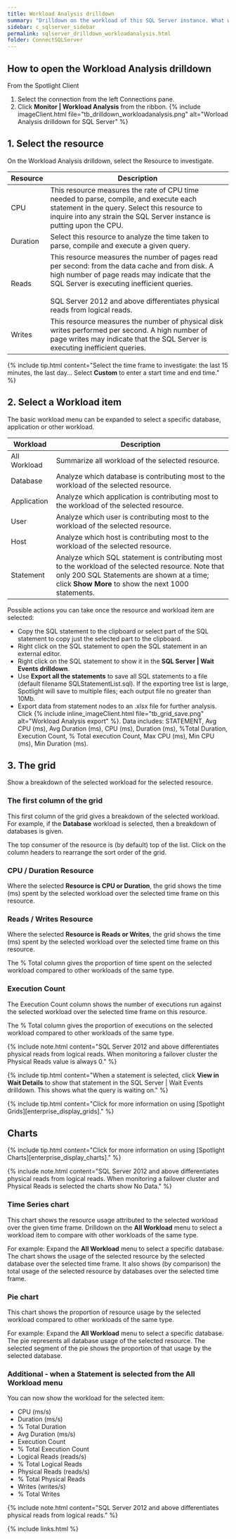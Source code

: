```yaml
---
title: Workload Analysis drilldown
summary: "Drilldown on the workload of this SQL Server instance. What work is the database system producing in a given time? What resources are consumed in producing this work?"
sidebar: c_sqlserver_sidebar
permalink: sqlserver_drilldown_workloadanalysis.html
folder: ConnectSQLServer
---
```




## How to open the Workload Analysis drilldown

From the Spotlight Client

1. Select the connection from the left Connections pane.
2. Click **Monitor \| Workload Analysis** from the ribbon.
   {% include imageClient.html file="tb_drilldown_workloadanalysis.png" alt="Worload Analysis drilldown for SQL Server" %}

## 1. Select the resource
On the Workload Analysis drilldown, select the Resource to investigate.

Resource | Description
---------|------------
CPU | This resource measures the rate of CPU time needed to parse, compile, and execute each statement in the query. Select this resource to inquire into any strain the SQL Server instance is putting upon the CPU.
Duration | Select this resource to analyze the time taken to parse, compile and execute a given query.
Reads | This resource measures the number of pages read per second: from the data cache and from disk. A high number of page reads may indicate that the SQL Server is executing inefficient queries. <br><br>SQL Server 2012 and above differentiates physical reads from logical reads.
Writes | This resource measures the number of physical disk writes performed per second. A high number of page writes may indicate that the SQL Server is executing inefficient queries.

{% include tip.html content="Select the time frame to investigate: the last 15 minutes, the last day... Select **Custom** to enter a start time and end time." %}

## 2. Select a Workload item
The basic workload menu can be expanded to select a specific database, application or other workload.

Workload | Description
---------|------------
All Workload | Summarize all workload of the selected resource.
Database | Analyze which database is contributing most to the workload of the selected resource.
Application | Analyze which application is contributing most to the workload of the selected resource.
User | Analyze which user is contributing most to the workload of the selected resource.
Host | Analyze which host is contributing most to the workload of the selected resource.
Statement | Analyze which SQL statement is contributing most to the workload of the selected resource. Note that only 200 SQL Statements are shown at a time; click **Show More** to show the next 1000 statements.

Possible actions you can take once the resource and workload item are selected:

* Copy the SQL statement to the clipboard or select part of the SQL statement to copy just the selected part to the clipboard.
* Right click on the SQL statement to open the SQL statement in an external editor.
* Right click on the SQL statement to show it in the **SQL Server \| Wait Events drilldown**.
* Use **Export all the statements** to save all SQL statements to a file (default filename SQLStatementList.sql). If the exporting tree list is large, Spotlight will save to multiple files; each output file no greater than 10Mb.
* Export data from statement nodes to an .xlsx file for further analysis. Click {% include inline_imageClient.html file="tb_grid_save.png" alt="Workload Analysis export" %}. Data includes: STATEMENT, Avg CPU (ms), Avg Duration (ms), CPU (ms), Duration (ms), %Total Duration, Execution Count, % Total execution Count, Max CPU (ms), Min CPU (ms), Min Duration (ms).

## 3. The grid
Show a breakdown of the selected workload for the selected resource.

### The first column of the grid
This first column of the grid gives a breakdown of the selected workload. For example, if the **Database** workload is selected, then a breakdown of databases is given.

The top consumer of the resource is (by default) top of the list. Click on the column headers to rearrange the sort order of the grid.

### CPU / Duration Resource
Where the selected **Resource is CPU or Duration**, the grid shows the time (ms) spent by the selected workload over the selected time frame on this resource.

### Reads / Writes Resource
Where the selected **Resource is Reads or Writes**, the grid shows the time (ms) spent by the selected workload over the selected time frame on this resource.

The % Total column gives the proportion of time spent on the selected workload compared to other workloads of the same type.

### Execution Count
The Execution Count column shows the number of executions run against the selected workload over the selected time frame on this resource.

The % Total column gives the proportion of executions on the selected workload compared to other workloads of the same type.

{% include note.html content="SQL Server 2012 and above differentiates physical reads from logical reads. When monitoring a failover cluster the Physical Reads value is always 0." %}

{% include tip.html content="When a statement is selected, click **View in Wait Details** to show that statement in the SQL Server \| Wait Events drilldown. This shows what the query is waiting on." %}

{% include tip.html content="Click for more information on using [Spotlight Grids][enterprise_display_grids]." %}




## Charts

{% include tip.html content="Click for more information on using [Spotlight Charts][enterprise_display_charts]." %}

{% include note.html content="SQL Server 2012 and above differentiates physical reads from logical reads. When monitoring a failover cluster and Physical Reads is selected the charts show No Data." %}


### Time Series chart
This chart shows the resource usage attributed to the selected workload over the given time frame. Drilldown on the **All Workload** menu to select a workload item to compare with other workloads of the same type.

For example: Expand the **All Workload** menu to select a specific database. The chart shows the usage of the selected resource by the selected database over the selected time frame. It also shows (by comparison) the total usage of the selected resource by databases over the selected time frame.

### Pie chart
This chart shows the proportion of resource usage by the selected workload compared to other workloads of the same type.

For example: Expand the **All Workload** menu to select a specific database. The pie represents all database usage of the selected resource. The selected segment of the pie shows the proportion of that usage by the selected database.


### Additional - when a Statement is selected from the All Workload menu
You can now show the workload for the selected item:

* CPU (ms/s)
* Duration (ms/s)
* % Total Duration
* Avg Duration (ms/s)
* Execution Count
* % Total Execution Count
* Logical Reads (reads/s)
* % Total Logical Reads
* Physical Reads (reads/s)
* % Total Physical Reads
* Writes (writes/s)
* % Total Writes

{% include note.html content="SQL Server 2012 and above differentiates physical reads from logical reads." %}


{% include links.html %}
